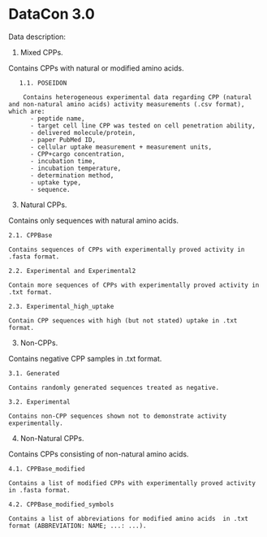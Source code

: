 # DataCon 3.0

Data description:

1. Mixed CPPs.
   
Contains CPPs with natural or modified amino acids.

       1.1. POSEIDON

        Contains heterogeneous experimental data regarding CPP (natural and non-natural amino acids) activity measurements (.csv format), which are:
          - peptide name,
          - target cell line CPP was tested on cell penetration ability,
          - delivered molecule/protein,
          - paper PubMed ID,
          - cellular uptake measurement + measurement units,
          - CPP+cargo concentration,
          - incubation time,
          - incubation temperature,
          - determination method,
          - uptake type,
          - sequence.

3. Natural CPPs.
   
Contains only sequences with natural amino acids.

    2.1. CPPBase
   
    Contains sequences of CPPs with experimentally proved activity in .fasta format.

    2.2. Experimental and Experimental2
   
    Contain more sequences of CPPs with experimentally proved activity in .txt format.

    2.3. Experimental_high_uptake
   
    Contain CPP sequences with high (but not stated) uptake in .txt format.

3. Non-CPPs.
   
Contains negative CPP samples in .txt format.

    3.1. Generated
   
    Contains randomly generated sequences treated as negative.

    3.2. Experimental
   
    Contains non-CPP sequences shown not to demonstrate activity experimentally.

4. Non-Natural CPPs.
   
Contains CPPs consisting of non-natural amino acids.

    4.1. CPPBase_modified
   
    Contains a list of modified CPPs with experimentally proved activity in .fasta format.
   
    4.2. CPPBase_modified_symbols
   
    Contains a list of abbreviations for modified amino acids  in .txt format (ABBREVIATION: NAME; ...: ...).
